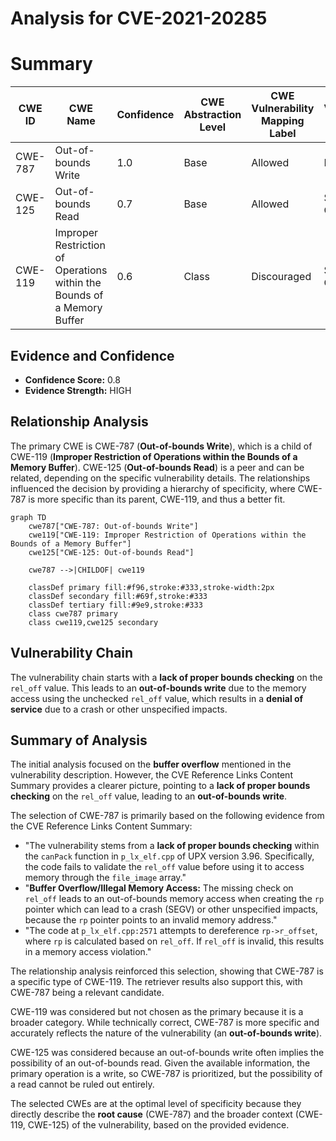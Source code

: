# Analysis for CVE-2021-20285

# Summary
| CWE ID | CWE Name | Confidence | CWE Abstraction Level | CWE Vulnerability Mapping Label | CWE-Vulnerability Mapping Notes |
|---|---|---|---|---|---|
| CWE-787 | Out-of-bounds Write | 1.0 | Base | Allowed | Primary CWE |
| CWE-125 | Out-of-bounds Read | 0.7 | Base | Allowed | Secondary Candidate |
| CWE-119 | Improper Restriction of Operations within the Bounds of a Memory Buffer | 0.6 | Class | Discouraged | Secondary Candidate |

## Evidence and Confidence

*   **Confidence Score:** 0.8
*   **Evidence Strength:** HIGH

## Relationship Analysis
The primary CWE is CWE-787 (**Out-of-bounds Write**), which is a child of CWE-119 (**Improper Restriction of Operations within the Bounds of a Memory Buffer**). CWE-125 (**Out-of-bounds Read**) is a peer and can be related, depending on the specific vulnerability details. The relationships influenced the decision by providing a hierarchy of specificity, where CWE-787 is more specific than its parent, CWE-119, and thus a better fit.

```mermaid
graph TD
    cwe787["CWE-787: Out-of-bounds Write"]
    cwe119["CWE-119: Improper Restriction of Operations within the Bounds of a Memory Buffer"]
    cwe125["CWE-125: Out-of-bounds Read"]
    
    cwe787 -->|CHILDOF| cwe119
    
    classDef primary fill:#f96,stroke:#333,stroke-width:2px
    classDef secondary fill:#69f,stroke:#333
    classDef tertiary fill:#9e9,stroke:#333
    class cwe787 primary
    class cwe119,cwe125 secondary
```

## Vulnerability Chain
The vulnerability chain starts with a **lack of proper bounds checking** on the `rel_off` value. This leads to an **out-of-bounds write** due to the memory access using the unchecked `rel_off` value, which results in a **denial of service** due to a crash or other unspecified impacts.

## Summary of Analysis
The initial analysis focused on the **buffer overflow** mentioned in the vulnerability description. However, the CVE Reference Links Content Summary provides a clearer picture, pointing to a **lack of proper bounds checking** on the `rel_off` value, leading to an **out-of-bounds write**.

The selection of CWE-787 is primarily based on the following evidence from the CVE Reference Links Content Summary:

*   "The vulnerability stems from a **lack of proper bounds checking** within the `canPack` function in `p_lx_elf.cpp` of UPX version 3.96. Specifically, the code fails to validate the `rel_off` value before using it to access memory through the `file_image` array."
*   "**Buffer Overflow/Illegal Memory Access:** The missing check on `rel_off` leads to an out-of-bounds memory access when creating the `rp` pointer which can lead to a crash (SEGV) or other unspecified impacts, because the `rp` pointer points to an invalid memory address."
*   "The code at `p_lx_elf.cpp:2571` attempts to dereference `rp->r_offset`, where `rp` is calculated based on `rel_off`. If `rel_off` is invalid, this results in a memory access violation."

The relationship analysis reinforced this selection, showing that CWE-787 is a specific type of CWE-119. The retriever results also support this, with CWE-787 being a relevant candidate.

CWE-119 was considered but not chosen as the primary because it is a broader category. While technically correct, CWE-787 is more specific and accurately reflects the nature of the vulnerability (an **out-of-bounds write**).

CWE-125 was considered because an out-of-bounds write often implies the possibility of an out-of-bounds read. Given the available information, the primary operation is a write, so CWE-787 is prioritized, but the possibility of a read cannot be ruled out entirely.

The selected CWEs are at the optimal level of specificity because they directly describe the **root cause** (CWE-787) and the broader context (CWE-119, CWE-125) of the vulnerability, based on the provided evidence.
